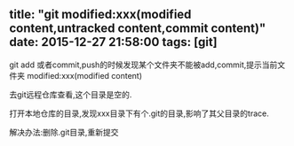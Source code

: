 title: "git modified:xxx(modified content,untracked content,commit content)"
date: 2015-12-27 21:58:00
tags: [git]
---

git add 或者commit,push的时候发现某个文件夹不能被add,commit,提示当前文件夹 modified:xxx(modified content)

去git远程仓库查看,这个目录是空的.

打开本地仓库的目录,发现xxx目录下有个.git的目录,影响了其父目录的trace.

解决办法:删除.git目录,重新提交
